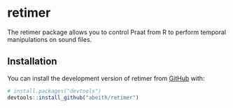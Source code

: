 
<!-- README.md is generated from README.Rmd. Please edit that file -->
retimer
=======

<!-- badges: start -->
<!-- badges: end -->
The retimer package allows you to control Praat from R to perform temporal manipulations on sound files.

Installation
------------

You can install the development version of retimer from [GitHub](https://github.com/) with:

``` r
# install.packages("devtools")
devtools::install_github("abeith/retimer")
```
